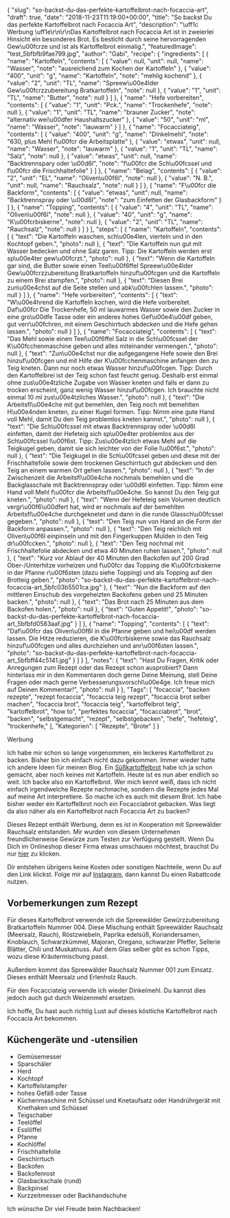 {
    "slug": "so-backst-du-das-perfekte-kartoffelbrot-nach-focaccia-art",
    "draft": true,
    "date": "2018-11-23T11:19:00+00:00",
    "title": "So backst Du das perfekte Kartoffelbrot nach Focaccia Art",
    "description": "\uff1c Werbung \uff1e\r\n\r\nDas Kartoffelbrot nach Focaccia Art ist in zweierlei Hinsicht ein besonderes Brot. Es besticht durch seine hervorragenden Gew\u00fcrze und ist als Kartoffelbrot einmalig.",
    "featuredImage": "test_5bfbfb9fae799.jpg",
    "author": "Gabi",
    "recipe": {
        "ingredients": [
            {
                "name": "Kartoffeln",
                "contents": [
                    {
                        "value": null,
                        "unit": null,
                        "name": "Wasser",
                        "note": "ausreichend zum Kochen der Kartoffeln"
                    },
                    {
                        "value": "400",
                        "unit": "g",
                        "name": "Kartoffeln",
                        "note": "mehlig kochend"
                    },
                    {
                        "value": "2",
                        "unit": "TL",
                        "name": "Spreew\u00e4lder Gew\u00fcrzzubereitung Bratkartoffeln",
                        "note": null
                    },
                    {
                        "value": "1",
                        "unit": "TL",
                        "name": "Butter",
                        "note": null
                    }
                ]
            },
            {
                "name": "Hefe vorbereiten",
                "contents": [
                    {
                        "value": "1",
                        "unit": "Pck.",
                        "name": "Trockenhefe",
                        "note": null
                    },
                    {
                        "value": "1",
                        "unit": "TL",
                        "name": "brauner Zucker",
                        "note": "alternativ wei\u00dfer Haushaltszucker"
                    },
                    {
                        "value": "50",
                        "unit": "ml",
                        "name": "Wasser",
                        "note": "lauwarm"
                    }
                ]
            },
            {
                "name": "Focacciateig",
                "contents": [
                    {
                        "value": "400",
                        "unit": "g",
                        "name": "Dinkelmehl",
                        "note": "630, plus Mehl f\u00fcr die Arbeitsplatte"
                    },
                    {
                        "value": "etwas",
                        "unit": null,
                        "name": "Wasser",
                        "note": "lauwarm"
                    },
                    {
                        "value": "1",
                        "unit": "TL",
                        "name": "Salz",
                        "note": null
                    },
                    {
                        "value": "etwas",
                        "unit": null,
                        "name": "Backtrennspary oder \u00d6l",
                        "note": "f\u00fcr die Sch\u00fcssel und f\u00fcr die Frischhaltefolie"
                    }
                ]
            },
            {
                "name": "Belag",
                "contents": [
                    {
                        "value": "2",
                        "unit": "EL",
                        "name": "Oliven\u00f6l",
                        "note": null
                    },
                    {
                        "value": "N. B.",
                        "unit": null,
                        "name": "Rauchsalz",
                        "note": null
                    }
                ]
            },
            {
                "name": "F\u00fcr die Backform",
                "contents": [
                    {
                        "value": "etwas",
                        "unit": null,
                        "name": "Backtrennspray oder \u00d6l",
                        "note": "zum Einfetten der Glasbackform"
                    }
                ]
            },
            {
                "name": "Topping",
                "contents": [
                    {
                        "value": "4",
                        "unit": "TL",
                        "name": "Oliven\u00f6l",
                        "note": null
                    },
                    {
                        "value": "40",
                        "unit": "g",
                        "name": "K\u00fcrbiskerne",
                        "note": null
                    },
                    {
                        "value": "2",
                        "unit": "TL",
                        "name": "Rauchsalz",
                        "note": null
                    }
                ]
            }
        ],
        "steps": [
            {
                "name": "Kartoffeln",
                "contents": [
                    {
                        "text": "Die Kartoffeln waschen, sch\u00e4len, vierteln und in den Kochtopf geben.",
                        "photo": null
                    },
                    {
                        "text": "Die Kartoffeln nun gut mit Wasser bedecken und ohne Salz garen. Tipp: Die Kartoffeln werden erst sp\u00e4ter gew\u00fcrzt.",
                        "photo": null
                    },
                    {
                        "text": "Wenn die Kartoffeln gar sind, die Butter sowie einen Teel\u00f6ffel Spreew\u00e4lder Gew\u00fcrzzubereitung Bratkartoffeln hinzuf\u00fcgen und die Kartoffeln zu einem Brei stampfen.",
                        "photo": null
                    },
                    {
                        "text": "Diesen Brei zun\u00e4chst auf die Seite stellen und abk\u00fchlen lassen.",
                        "photo": null
                    }
                ]
            },
            {
                "name": "Hefe vorbereiten",
                "contents": [
                    {
                        "text": "W\u00e4hrend die Kartoffeln kochen, wird die Hefe vorbereitet. Daf\u00fcr Die Trockenhefe, 50 ml lauwarmes Wasser sowie den Zucker in eine gro\u00dfe Tasse oder ein anderes hohes Gef\u00e4\u00df geben, gut verr\u00fchren, mit einem Geschirrtuch abdecken und die Hefe gehen lassen.",
                        "photo": null
                    }
                ]
            },
            {
                "name": "Focacciateig",
                "contents": [
                    {
                        "text": "Das Mehl sowie einen Teel\u00f6ffel Salz in die Sch\u00fcssel der K\u00fcchenmaschine geben und alles miteinander vermengen.",
                        "photo": null
                    },
                    {
                        "text": "Zun\u00e4chst nur die aufgegangene Hefe sowie den Brei hinzuf\u00fcgen und mit Hilfe der K\u00fcchenmaschine anfangen den zu Teig kneten. Dann nur noch etwas Wasser hinzuf\u00fcgen. Tipp: Durch den Kartoffelbrei ist der Teig schon fast feucht genug. Deshalb erst einmal ohne zus\u00e4tzliche Zugabe von Wasser kneten und falls er dann zu trocken erscheint, ganz wenig Wasser hinzuf\u00fcgen. Ich brauchte nicht einmal 10 ml zus\u00e4tzliches Wasser.",
                        "photo": null
                    },
                    {
                        "text": "Die Arbeitsfl\u00e4che mit gut bemehlen, den Teig noch mit bemehlten H\u00e4nden kneten, zu einer Kugel formen. Tipp: Nimm eine gute Hand voll Mehl, damit Du den Teig problemlos kneten kannst.",
                        "photo": null
                    },
                    {
                        "text": "Die Sch\u00fcssel mit etwas Backtrennspray oder \u00d6l einfetten, damit der Hefeteig sich sp\u00e4ter problemlos aus der Sch\u00fcssel l\u00f6st. Tipp: Zus\u00e4tzlich etwas Mehl auf die Teigkugel geben, damit sie sich leichter von der Folie l\u00f6st.",
                        "photo": null
                    },
                    {
                        "text": "Die Teigkugel in die Sch\u00fcssel geben und diese mit der Frischhaltefolie sowie dem trockenen Geschirrtuch gut abdecken und den Teig an einem warmen Ort gehen lassen.",
                        "photo": null
                    },
                    {
                        "text": "In der Zwischenzeit die Arbeitsfl\u00e4che nochmals bemehlen und die Backglasschale mit Backtrennspray oder \u00d6l einfetten. Tipp: Nimm eine Hand voll Mehl f\u00fcr die Arbeitsfl\u00e4che. So kannst Du den Teig gut kneten.",
                        "photo": null
                    },
                    {
                        "text": "Wenn der Hefeteig sein Volumen deutlich vergr\u00f6\u00dfert hat, wird er nochmals auf der bemehlten Arbeitsfl\u00e4che durchgeknetet und dann in die runde Glassch\u00fcssel gegeben.",
                        "photo": null
                    },
                    {
                        "text": "Den Teig nun von Hand an die Form der Backform anpassen.",
                        "photo": null
                    },
                    {
                        "text": "Den Teig reichlich mit Oliven\u00f6l einpinseln und mit den Fingerkuppen Mulden in den Teig dr\u00fccken.",
                        "photo": null
                    },
                    {
                        "text": "Den Teig nochmal mit Frischhaltefolie abdecken und etwa 40 Minuten ruhen lassen.",
                        "photo": null
                    },
                    {
                        "text": "Kurz vor Ablauf der 40 Minuten den Backofen auf 200 Grad Ober-\/Unterhitze vorheizen und f\u00fcr das Topping die K\u00fcrbiskerne in der Pfanne r\u00f6sten (dazu siehe Topping) und als Topping auf den Brotteig geben.",
                        "photo": "so-backst-du-das-perfekte-kartoffelbrot-nach-focaccia-art_5bfc03b5501ca.jpg"
                    },
                    {
                        "text": "Nun die Backform auf den mittleren Einschub des vorgeheizten Backofens geben und 25 Minuten backen.",
                        "photo": null
                    },
                    {
                        "text": "Das Brot nach 25 Minuten aus dem Backofen holen.",
                        "photo": null
                    },
                    {
                        "text": "Guten Appetit!",
                        "photo": "so-backst-du-das-perfekte-kartoffelbrot-nach-focaccia-art_5bfbfd0583aaf.jpg"
                    }
                ]
            },
            {
                "name": "Topping",
                "contents": [
                    {
                        "text": "Daf\u00fcr das Oliven\u00f6l in die Pfanne geben und hei\u00df werden lassen. Die Hitze reduzieren, die K\u00fcrbiskerne sowie das Rauchsalz hinzuf\u00fcgen und alles durchziehen und anr\u00f6sten lassen.",
                        "photo": "so-backst-du-das-perfekte-kartoffelbrot-nach-focaccia-art_5bfbff44c5141.jpg"
                    }
                ]
            }
        ],
        "notes": {
            "text": "Hast Du Fragen, Kritik oder Anregungen zum Rezept oder das Rezept schon ausprobiert? Dann hinterlass mir in den Kommentaren doch gerne Deine Meinung, stell Deine Fragen oder mach gerne Verbesserungsvorschl\u00e4ge. Ich freue mich auf Deinen Kommentar!",
            "photo": null
        }
    },
    "Tags": [
        "focaccia",
        "backen rezepte",
        "rezept focaccia",
        "focaccia teig rezept",
        "focaccia brot selber machen",
        "focaccia brot",
        "focaccia teig",
        "kartoffelbrot teig",
        "kartoffelbrot",
        "how to",
        "perfektes focaccia",
        "focacciabrot",
        "brot",
        "backen",
        "selbstgemacht",
        "rezept",
        "selbstgebacken",
        "hefe",
        "hefeteig",
        "trockenhefe,"
    ],
    "Kategorien": [
        "Rezepte",
        "Brote"
    ]
}

Werbung

Ich habe mir schon so lange vorgenommen, ein leckeres  Kartoffelbrot zu backen. Bisher bin ich einfach nicht dazu gekommen. Immer wieder hatte ich andere Ideen für meinen Blog. Ein [Süßkartoffelbrot](https://kochfokus.de/artikel/suesskartoffelbrot/ "Süßkartoffelbrot") habe ich ja schon gemacht, aber noch keines mit Kartoffeln. Heute ist es nun aber endlich so weit. Ich backe also ein Kartoffelbrot. Wer mich kennt weiß, dass ich nicht einfach irgendwelche Rezepte nachmache, sondern die Rezepte jedes Mal auf meine Art interpretiere. So mache ich es auch mit diesem Brot. Ich habe bisher weder ein  Kartoffelbrot noch ein Focacciabrot gebacken. Was liegt da also näher als ein Kartoffelbrot nach Focaccia Art zu backen?

Dieses Rezept enthält Werbung, denn es ist in Kooperation mit Spreewälder Rauchsalz entstanden. Mir wurden von diesem Unternehmen freundlicherweise Gewürze zum Testen zur Verfügung gestellt. Wenn Du Dich im Onlineshop dieser Firma etwas umschauen möchtest, brauchst Du nur [hier](https://rauchsalz.eu/ "hier") zu klicken.

Dir entstehen übrigens keine Kosten oder sonstigen Nachteile, wenn Du auf den Link klickst. Folge mir auf [Instagram](https://www.instagram.com/kochfokus.de/ "Instagram"), dann kannst Du einen Rabattcode nutzen.

## Vorbemerkungen zum Rezept

Für dieses Kartoffelbrot verwende ich die Spreewälder Gewürzzubereitung Bratkartoffeln Nummer 004. Diese Mischung enthält Spreewälder Rauchsalz (Meersalz, Rauch), Röstzwiebeln, Paprika edelsüß, Koriandersamen, Knoblauch, Schwarzkümmel, Majoran, Oregano, schwarzer Pfeffer, Sellerie Blätter, Chili und Muskatnuss. Auf dem Glas selber gibt es schon Tipps, wozu diese Kräutermischung passt.

Außerdem kommt das Spreewälder Rauchsalz Nummer 001 zum Einsatz. Dieses enthält Meersalz und Erlenholz Rauch.

Für den Focacciateig verwende ich wieder Dinkelmehl. Du kannst dies jedoch auch gut durch Weizenmehl ersetzen.


Ich hoffe, Du hast auch richtig Lust auf dieses köstliche Kartoffelbrot nach Foccacia Art bekommen.


## Küchengeräte und -utensilien
- Gemüsemesser
- Sparschäler
- Herd
- Kochtopf
- Kartoffelstampfer
- hohes Gefäß oder Tasse
- Küchenmaschine mit Schüssel und Knetaufsatz oder Handrührgerät mit Knethaken und Schüssel
- Teigschaber
- Teelöffel
- Esslöffel
- Pfanne
- Kochlöffel
- Frischhaltefolie
- Geschirrtuch
- Backofen
- Backofenrost
- Glasbackschale (rund)
- Backpinsel
- Kurzzeitmesser oder Backhandschuhe

Ich wünsche Dir viel Freude beim Nachbacken!
